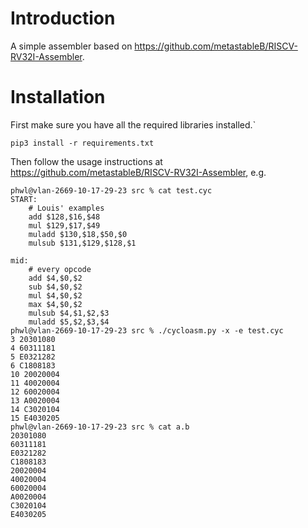 # Introduction
A simple assembler based on https://github.com/metastableB/RISCV-RV32I-Assembler.

# Installation
First make sure you have all the required libraries installed.`
```console
pip3 install -r requirements.txt
```

Then follow the usage instructions at <https://github.com/metastableB/RISCV-RV32I-Assembler>, e.g.
```console
phwl@vlan-2669-10-17-29-23 src % cat test.cyc              
START: 
	# Louis' examples
	add $128,$16,$48
	mul $129,$17,$49
	muladd $130,$18,$50,$0
	mulsub $131,$129,$128,$1

mid:
	# every opcode
	add $4,$0,$2
	sub $4,$0,$2
	mul $4,$0,$2
	max $4,$0,$2
	mulsub $4,$1,$2,$3
	muladd $5,$2,$3,$4
phwl@vlan-2669-10-17-29-23 src % ./cycloasm.py -x -e test.cyc 
3 20301080
4 60311181
5 E0321282
6 C1808183
10 20020004
11 40020004
12 60020004
13 A0020004
14 C3020104
15 E4030205
phwl@vlan-2669-10-17-29-23 src % cat a.b
20301080
60311181
E0321282
C1808183
20020004
40020004
60020004
A0020004
C3020104
E4030205
```
